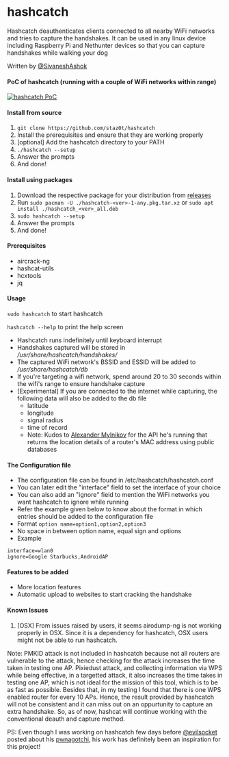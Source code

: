 # hashcatch
Hashcatch deauthenticates clients connected to all nearby WiFi networks and tries to capture the handshakes. It can be used in any linux device including Raspberry Pi and Nethunter devices so that you can capture handshakes while walking your dog

Written by [@SivaneshAshok](https://twitter.com/sivaneshashok)

#### PoC of hashcatch (running with a couple of WiFi networks within range)
[![hashcatch PoC](https://asciinema.org/a/AQEzLSxo7teoxPzNSJfwn4UNQ.svg)](https://asciinema.org/a/AQEzLSxo7teoxPzNSJfwn4UNQ)

#### Install from source
1. ```git clone https://github.com/staz0t/hashcatch```
2. Install the prerequisites and ensure that they are working properly
3. [optional] Add the hashcatch directory to your PATH
4. ```./hashcatch --setup```
5. Answer the prompts
6. And done!

#### Install using packages
1. Download the respective package for your distribution from [releases](https://github.com/staz0t/hashcatch/releases)
2. Run ```sudo pacman -U ./hashcatch-<ver>-1-any.pkg.tar.xz``` or ```sudo apt install ./hashcatch_<ver>_all.deb```
3. ```sudo hashcatch --setup```
4. Answer the prompts
5. And done!

#### Prerequisites
* aircrack-ng
* hashcat-utils
* hcxtools
* jq

#### Usage
```sudo hashcatch``` to start hashcatch

```hashcatch --help``` to print the help screen

* Hashcatch runs indefinitely until keyboard interrupt
* Handshakes captured will be stored in */usr/share/hashcatch/handshakes/*
* The captured WiFi network's BSSID and ESSID will be added to */usr/share/hashcatch/db*
* If you're targeting a wifi network, spend around 20 to 30 seconds within the wifi's range to ensure handshake capture
* [Experimental] If you are connected to the internet while capturing, the following data will also be added to the db file
  * latitude
  * longitude
  * signal radius
  * time of record
  * Note: Kudos to [Alexander Mylnikov](https://www.mylnikov.org) for the API he's running that returns the location details of a router's MAC address using public databases

#### The Configuration file
* The configuration file can be found in /etc/hashcatch/hashcatch.conf
* You can later edit the "interface" field to set the interface of your choice
* You can also add an "ignore" field to mention the WiFi networks you want hashcatch to ignore while running
* Refer the example given below to know about the format in which entries should be added to the configuration file
* Format ```option name=option1,option2,option3```
* No space in between option name, equal sign and options
* Example
```
interface=wlan0
ignore=Google Starbucks,AndroidAP
```

#### Features to be added
* More location features
* Automatic upload to websites to start cracking the handshake

#### Known Issues
1. [OSX] From issues raised by users, it seems airodump-ng is not working properly in OSX. Since it is a dependency for hashcatch, OSX users might not be able to run hashcatch.

Note: PMKID attack is not included in hashcatch because not all routers are vulnerable to the attack, hence checking for the attack increases the time taken in testing one AP. Pixiedust attack, and collecting information via WPS  while being effective, in a targetted attack, it also increases the time takes in testing one AP, which is not ideal for the mission of this tool, which is to be as fast as possible. Besides that, in my testing I found that there is one WPS enabled router for every 10 APs. Hence, the result provided by hashcatch will not be consistent and it can miss out on an oppurtunity to capture an extra handshake. So, as of now, hashcat will continue working with the conventional deauth and capture method.

PS: Even though I was working on hashcatch few days before [@evilsocket](https://twitter.com/evilsocket) posted about his [pwnagotchi](https://twitter.com/pwnagotchi), his work has definitely been an inspiration for this project!
